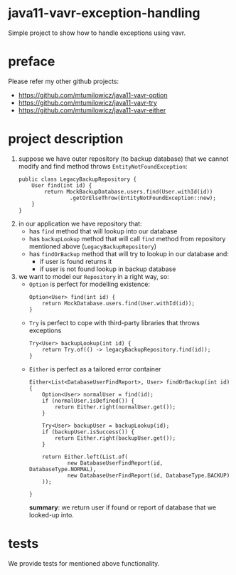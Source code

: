 # java11-vavr-exception-handling
Simple project to show how to handle exceptions using vavr.

# preface
Please refer my other github projects:
* https://github.com/mtumilowicz/java11-vavr-option
* https://github.com/mtumilowicz/java11-vavr-try
* https://github.com/mtumilowicz/java11-vavr-either

# project description
1. suppose we have outer repository (to backup database) 
that we cannot modify and find method throws 
`EntityNotFoundException`:
    ```
    public class LegacyBackupRepository {
        User find(int id) {
            return MockBackupDatabase.users.find(User.withId(id))
                    .getOrElseThrow(EntityNotFoundException::new);
        }
    }
    ```
1. in our application we have repository that:
    * has `find` method that will lookup into our database
    * has `backupLookup` method that will call `find` method
    from repository mentioned above (`LegacyBackupRepository`)
    * has `findOrBackup` method that will try to lookup in
    our database and:
        * if user is found returns it
        * if user is not found lookup in backup database
1. we want to model our `Repository` in a right way, so:
    * `Option` is perfect for modelling existence:
        ```
        Option<User> find(int id) {
            return MockDatabase.users.find(User.withId(id));
        }
        ```
    * `Try` is perfect to cope with third-party libraries
    that throws exceptions
        ```
        Try<User> backupLookup(int id) {
            return Try.of(() -> legacyBackupRepository.find(id));
        }
        ```
    * `Either` is perfect as a tailored error container
        ```
        Either<List<DatabaseUserFindReport>, User> findOrBackup(int id) {
            Option<User> normalUser = find(id);
            if (normalUser.isDefined()) {
                return Either.right(normalUser.get());
            }
            
            Try<User> backupUser = backupLookup(id);
            if (backupUser.isSuccess()) {
                return Either.right(backupUser.get());
            }
            
            return Either.left(List.of(
                    new DatabaseUserFindReport(id, DatabaseType.NORMAL),
                    new DatabaseUserFindReport(id, DatabaseType.BACKUP)
            ));
        
        }
        ```
        **summary**: we return user if found or report of
        database that we looked-up into.
# tests
We provide tests for mentioned above functionality.